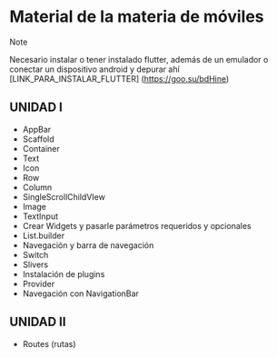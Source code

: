 # Material de la materia de móviles
> [!NOTE]
> Necesario instalar o tener instalado flutter, además de un emulador o conectar un dispositivo android y depurar ahí
> [LINK_PARA_INSTALAR_FLUTTER] (https://goo.su/bdHine)

## UNIDAD I
- AppBar
- Scaffold
- Container
- Text
- Icon
- Row
- Column
- SingleScrollChildVIew
- Image
- TextInput
- Crear Widgets y pasarle parámetros requeridos y opcionales
- List.builder
- Navegación y barra de navegación
- Switch
- Slivers
- Instalación de plugins
- Provider
- Navegación con NavigationBar

## UNIDAD II
- Routes (rutas)
